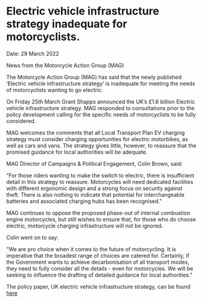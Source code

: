 # Electric vehicle infrastructure strategy inadequate for motorcyclists.

Date: 29 March 2022

News from the Motorcycle Action Group (MAG)

The Motorcycle Action Group (MAG) has said that the newly published ‘Electric vehicle infrastructure strategy’ is inadequate for meeting the needs of motorcyclists wanting to go electric.

On Friday 25th March Grant Shapps announced the UK’s £1.6 billion Electric vehicle infrastructure strategy.  MAG responded to consultations prior to the policy development calling for the specific needs of motorcyclists to be fully considered.

MAG welcomes the comments that all Local Transport Plan EV charging strategy must consider charging opportunities for electric motorbikes, as well as cars and vans.  The strategy gives little, however, to reassure that the promised guidance for local authorities will be adequate.

MAG Director of Campaigns & Political Engagement, Colin Brown, said:

“For those riders wanting to make the switch to electric, there is insufficient detail in this strategy to reassure.  Motorcycles will need dedicated facilities with different ergonomic design and a strong focus on security against theft.  There is also nothing to indicate that potential for interchangeable batteries and associated charging hubs has been recognised.”

MAG continues to oppose the proposed phase-out of internal combustion engine motorcycles, but still wishes to ensure that, for those who do choose electric, motorcycle charging infrastructure will not be ignored.

Colin went on to say:

“We are pro choice when it comes to the future of motorcycling.  It is imperative that the broadest range of choices are catered for. Certainly, if the Government wants to achieve decarbonisation of all transport modes, they need to fully consider all the details - even for motorcycles. We will be seeking to influence the drafting of detailed guidance for local authorities.”

The policy paper, UK electric vehicle infrastructure strategy, can be found [here](https://www.gov.uk/government/publications/uk-electric-vehicle-infrastructure-strategy)
